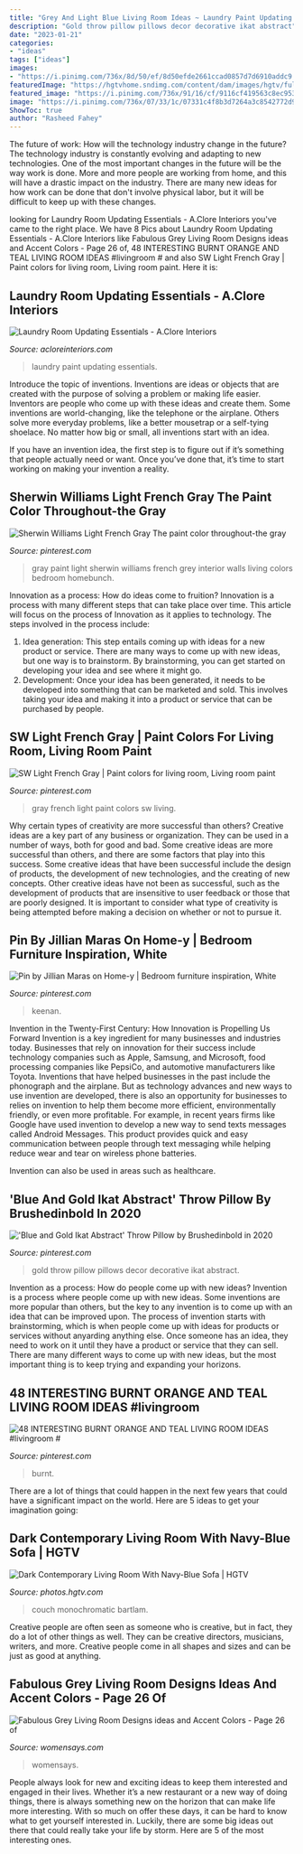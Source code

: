 ```yaml
---
title: "Grey And Light Blue Living Room Ideas ~ Laundry Paint Updating Essentials"
description: "Gold throw pillow pillows decor decorative ikat abstract"
date: "2023-01-21"
categories:
- "ideas"
tags: ["ideas"]
images:
- "https://i.pinimg.com/736x/8d/50/ef/8d50efde2661ccad0857d7d6910addc9.jpg"
featuredImage: "https://hgtvhome.sndimg.com/content/dam/images/hgtv/fullset/2015/8/4/0/Kelly-Sutton-Design_Passion-Pool-Table_13.jpg.rend.hgtvcom.616.411.suffix/1438710618516.jpeg"
featured_image: "https://i.pinimg.com/736x/91/16/cf/9116cf419563c8ec9530820669b4f850.jpg"
image: "https://i.pinimg.com/736x/07/33/1c/07331c4f8b3d7264a3c8542772d92552.jpg"
ShowToc: true
author: "Rasheed Fahey"
---
```



The future of work: How will the technology industry change in the future?
The technology industry is constantly evolving and adapting to new technologies. One of the most important changes in the future will be the way work is done. More and more people are working from home, and this will have a drastic impact on the industry. There are many new ideas for how work can be done that don't involve physical labor, but it will be difficult to keep up with these changes.

	

		
looking for Laundry Room Updating Essentials - A.Clore Interiors you've came to the right place. We have 8 Pics about Laundry Room Updating Essentials - A.Clore Interiors like Fabulous Grey Living Room Designs ideas and Accent Colors - Page 26 of, 48 INTERESTING BURNT ORANGE AND TEAL LIVING ROOM IDEAS #livingroom # and also SW Light French Gray | Paint colors for living room, Living room paint. Here it is:
		
    
## Laundry Room Updating Essentials - A.Clore Interiors

<img loading=lazy src="http://acloreinteriors.com/wp-content/uploads/2016/05/ad1dd2c9f3301b999b3bea173d64686e.jpg" onerror="this.onerror=null;this.src='https://tse3.mm.bing.net/th?id=OIP.msJime9lj5jUZ95Pp-oqSAHaJ4&amp;pid=15.1';" alt="Laundry Room Updating Essentials - A.Clore Interiors">

_Source: acloreinteriors.com_

>laundry paint updating essentials. 

	

Introduce the topic of inventions.
Inventions are ideas or objects that are created with the purpose of solving a problem or making life easier. Inventors are people who come up with these ideas and create them.
Some inventions are world-changing, like the telephone or the airplane. Others solve more everyday problems, like a better mousetrap or a self-tying shoelace. No matter how big or small, all inventions start with an idea.

If you have an invention idea, the first step is to figure out if it’s something that people actually need or want. Once you’ve done that, it’s time to start working on making your invention a reality.

    
## Sherwin Williams Light French Gray The Paint Color Throughout-the Gray

<img loading=lazy src="https://i.pinimg.com/736x/8d/50/ef/8d50efde2661ccad0857d7d6910addc9.jpg" onerror="this.onerror=null;this.src='https://tse1.mm.bing.net/th?id=OIP.ZQXCS8OOj900Y9aXO-jO6QHaLH&amp;pid=15.1';" alt="Sherwin Williams Light French Gray The paint color throughout-the gray">

_Source: pinterest.com_

>gray paint light sherwin williams french grey interior walls living colors bedroom homebunch. 

	

Innovation as a process: How do ideas come to fruition?
Innovation is a process with many different steps that can take place over time. This article will focus on the process of Innovation as it applies to technology. The steps involved in the process include: 
1. Idea generation: This step entails coming up with ideas for a new product or service. There are many ways to come up with new ideas, but one way is to brainstorm. By brainstorming, you can get started on developing your idea and see where it might go. 
2. Development: Once your idea has been generated, it needs to be developed into something that can be marketed and sold. This involves taking your idea and making it into a product or service that can be purchased by people. 

    
## SW Light French Gray | Paint Colors For Living Room, Living Room Paint

<img loading=lazy src="https://i.pinimg.com/736x/07/33/1c/07331c4f8b3d7264a3c8542772d92552.jpg" onerror="this.onerror=null;this.src='https://tse2.mm.bing.net/th?id=OIP.m7PiOKGTdS7SnknPuiIT_AHaLH&amp;pid=15.1';" alt="SW Light French Gray | Paint colors for living room, Living room paint">

_Source: pinterest.com_

>gray french light paint colors sw living. 

	

Why certain types of creativity are more successful than others?
Creative ideas are a key part of any business or organization. They can be used in a number of ways, both for good and bad. Some creative ideas are more successful than others, and there are some factors that play into this success.
Some creative ideas that have been successful include the design of products, the development of new technologies, and the creating of new concepts. Other creative ideas have not been as successful, such as the development of products that are insensitive to user feedback or those that are poorly designed. It is important to consider what type of creativity is being attempted before making a decision on whether or not to pursue it.

    
## Pin By Jillian Maras On Home-y | Bedroom Furniture Inspiration, White

<img loading=lazy src="https://i.pinimg.com/736x/40/34/95/403495bbf286b2c0fba9693ed8d848e7.jpg" onerror="this.onerror=null;this.src='https://tse3.mm.bing.net/th?id=OIP.yPxIMdQTJ0HwzeGN-qSpLAHaJ4&amp;pid=15.1';" alt="Pin by Jillian Maras on Home-y | Bedroom furniture inspiration, White">

_Source: pinterest.com_

>keenan. 

	

Invention in the Twenty-First Century: How Innovation is Propelling Us Forward
Invention is a key ingredient for many businesses and industries today. Businesses that rely on innovation for their success include technology companies such as Apple, Samsung, and Microsoft, food processing companies like PepsiCo, and automotive manufacturers like Toyota. Inventions that have helped businesses in the past include the phonograph and the airplane.
But as technology advances and new ways to use invention are developed, there is also an opportunity for businesses to relies on invention to help them become more efficient, environmentally friendly, or even more profitable. For example, in recent years firms like Google have used invention to develop a new way to send texts messages called Android Messages. This product provides quick and easy communication between people through text messaging while helping reduce wear and tear on wireless phone batteries.

Invention can also be used in areas such as healthcare.

    
## &#039;Blue And Gold Ikat Abstract&#039; Throw Pillow By Brushedinbold In 2020

<img loading=lazy src="https://i.pinimg.com/736x/91/16/cf/9116cf419563c8ec9530820669b4f850.jpg" onerror="this.onerror=null;this.src='https://tse4.mm.bing.net/th?id=OIP.srzTSY3X7ke2jatUvhUVVQHaHa&amp;pid=15.1';" alt="&#039;Blue and Gold Ikat Abstract&#039; Throw Pillow by Brushedinbold in 2020">

_Source: pinterest.com_

>gold throw pillow pillows decor decorative ikat abstract. 

	

Invention as a process: How do people come up with new ideas?
Invention is a process where people come up with new ideas. Some inventions are more popular than others, but the key to any invention is to come up with an idea that can be improved upon. The process of invention starts with brainstorming, which is when people come up with ideas for products or services without anyarding anything else. Once someone has an idea, they need to work on it until they have a product or service that they can sell. There are many different ways to come up with new ideas, but the most important thing is to keep trying and expanding your horizons.

    
## 48 INTERESTING BURNT ORANGE AND TEAL LIVING ROOM IDEAS #livingroom #

<img loading=lazy src="https://i.pinimg.com/736x/a5/52/20/a55220c7d66a177521711d194eff4c58.jpg" onerror="this.onerror=null;this.src='https://tse1.mm.bing.net/th?id=OIP.-PfNZdYr_8RyV67DtPomMgHaJ3&amp;pid=15.1';" alt="48 INTERESTING BURNT ORANGE AND TEAL LIVING ROOM IDEAS #livingroom #">

_Source: pinterest.com_

>burnt. 

	

There are a lot of things that could happen in the next few years that could have a significant impact on the world. Here are 5 ideas to get your imagination going: 

    
## Dark Contemporary Living Room With Navy-Blue Sofa | HGTV

<img loading=lazy src="https://hgtvhome.sndimg.com/content/dam/images/hgtv/fullset/2015/8/4/0/Kelly-Sutton-Design_Passion-Pool-Table_13.jpg.rend.hgtvcom.616.411.suffix/1438710618516.jpeg" onerror="this.onerror=null;this.src='https://tse3.mm.bing.net/th?id=OIP.nEqhC0aJxBWij5hPO_YwYgHaE9&amp;pid=15.1';" alt="Dark Contemporary Living Room With Navy-Blue Sofa | HGTV">

_Source: photos.hgtv.com_

>couch monochromatic bartlam. 

	

Creative people are often seen as someone who is creative, but in fact, they do a lot of other things as well. They can be creative directors, musicians, writers, and more. Creative people come in all shapes and sizes and can be just as good at anything.

    
## Fabulous Grey Living Room Designs Ideas And Accent Colors - Page 26 Of

<img loading=lazy src="https://www.womensays.com/wp-content/uploads/2020/03/Fabulous-Grey-Living-Room-Designs-ideas-and-Accent-Colors-15.jpg" onerror="this.onerror=null;this.src='https://tse2.mm.bing.net/th?id=OIP.mtSZiO8QZT4fjkqzL0ALvwHaLH&amp;pid=15.1';" alt="Fabulous Grey Living Room Designs ideas and Accent Colors - Page 26 of">

_Source: womensays.com_

>womensays. 

	

People always look for new and exciting ideas to keep them interested and engaged in their lives. Whether it’s a new restaurant or a new way of doing things, there is always something new on the horizon that can make life more interesting. With so much on offer these days, it can be hard to know what to get yourself interested in. Luckily, there are some big ideas out there that could really take your life by storm. Here are 5 of the most interesting ones.

